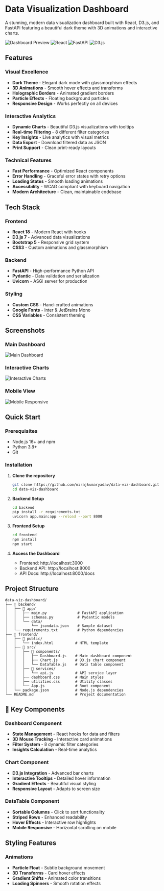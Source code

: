 # Data Visualization Dashboard

A stunning, modern data visualization dashboard built with React, D3.js, and FastAPI featuring a beautiful dark theme with 3D animations and interactive charts.

![Dashboard Preview](https://img.shields.io/badge/Status-Active-brightgreen)
![React](https://img.shields.io/badge/React-18.x-blue)
![FastAPI](https://img.shields.io/badge/FastAPI-Latest-green)
![D3.js](https://img.shields.io/badge/D3.js-7.x-orange)

## Features

### **Visual Excellence**
- **Dark Theme** - Elegant dark mode with glassmorphism effects
- **3D Animations** - Smooth hover effects and transforms
- **Holographic Borders** - Animated gradient borders
- **Particle Effects** - Floating background particles
- **Responsive Design** - Works perfectly on all devices

### **Interactive Analytics**
- **Dynamic Charts** - Beautiful D3.js visualizations with tooltips
- **Real-time Filtering** - 8 different filter categories
- **Key Insights** - Live analytics with visual metrics
- **Data Export** - Download filtered data as JSON
- **Print Support** - Clean print-ready layouts

### **Technical Features**
- **Fast Performance** - Optimized React components
- **Error Handling** - Graceful error states with retry options
- **Loading States** - Smooth loading animations
- **Accessibility** - WCAG compliant with keyboard navigation
- **Modern Architecture** - Clean, maintainable codebase

##  Tech Stack

### Frontend
- **React 18** - Modern React with hooks
- **D3.js 7** - Advanced data visualizations
- **Bootstrap 5** - Responsive grid system
- **CSS3** - Custom animations and glassmorphism

### Backend
- **FastAPI** - High-performance Python API
- **Pydantic** - Data validation and serialization
- **Uvicorn** - ASGI server for production

### Styling
- **Custom CSS** - Hand-crafted animations
- **Google Fonts** - Inter & JetBrains Mono
- **CSS Variables** - Consistent theming

## Screenshots

### Main Dashboard
![Main Dashboard](./docs/dashboard-main.png)

### Interactive Charts
![Interactive Charts](./docs/dashboard-chart.png)

### Mobile View
![Mobile Responsive](./docs/dashboard-mobile.png)

## Quick Start

### Prerequisites
- Node.js 16+ and npm
- Python 3.8+
- Git

### Installation

1. **Clone the repository**
   ```bash
   git clone https://github.com/nirajkumaryadav/data-viz-dashboard.git
   cd data-viz-dashboard
   ```

2. **Backend Setup**
   ```bash
   cd backend
   pip install -r requirements.txt
   uvicorn app.main:app --reload --port 8000
   ```

3. **Frontend Setup**
   ```bash
   cd frontend
   npm install
   npm start
   ```

4. **Access the Dashboard**
   - Frontend: http://localhost:3000
   - Backend API: http://localhost:8000
   - API Docs: http://localhost:8000/docs

## Project Structure

```
data-viz-dashboard/
├── 📂 backend/
│   ├── 📂 app/
│   │   ├── main.py              # FastAPI application
│   │   ├── schemas.py           # Pydantic models
│   │   └── data/
│   │       └── jsondata.json    # Sample dataset
│   └── requirements.txt         # Python dependencies
├── 📂 frontend/
│   ├── 📂 public/
│   │   └── index.html          # HTML template
│   ├── 📂 src/
│   │   ├── 📂 components/
│   │   │   ├── Dashboard.js    # Main dashboard component
│   │   │   ├── Chart.js        # D3.js chart component
│   │   │   └── DataTable.js    # Data table component
│   │   ├── 📂 services/
│   │   │   └── api.js          # API service layer
│   │   ├── dashboard.css       # Main styles
│   │   ├── utilities.css       # Utility classes
│   │   └── App.js              # Root component
│   └── package.json            # Node.js dependencies
└── README.md                   # Project documentation
```

## 🎯 Key Components

### Dashboard Component
- **State Management** - React hooks for data and filters
- **3D Mouse Tracking** - Interactive card animations
- **Filter System** - 8 dynamic filter categories
- **Insights Calculation** - Real-time analytics

### Chart Component
- **D3.js Integration** - Advanced bar charts
- **Interactive Tooltips** - Detailed hover information
- **Gradient Effects** - Beautiful visual styling
- **Responsive Layout** - Adapts to screen size

### DataTable Component
- **Sortable Columns** - Click to sort functionality
- **Striped Rows** - Enhanced readability
- **Hover Effects** - Interactive row highlights
- **Mobile Responsive** - Horizontal scrolling on mobile

## Styling Features

### Animations
- **Particle Float** - Subtle background movement
- **3D Transforms** - Card hover effects
- **Gradient Shifts** - Animated color transitions
- **Loading Spinners** - Smooth rotation effects

